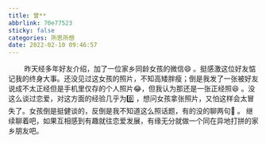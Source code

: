 ```yaml
---
title: 曾**
abbrlink: 70e77523
sticky: false
categories: 所思所想
date: 2022-02-10 09:46:57
---
```


​	&emsp;&emsp;昨天经多年好友介绍，加了一位家乡同龄女孩的微信:smile: 。挺感激这位好友惦记我的终身大事。还没见过这女孩的照片，不知高矮胖瘦；倒是我发了一张被好友说成不太正经但是手机里仅存的个人照片:joy:，但我认为那还是一张正经照:laughing: 。没这么谈过恋爱，对这方面的经验几乎为:zero: ，想问女孩拿张照片，又怕这样会太冒失了。女孩倒是挺健谈的，反倒是我不知道这么照话题，有的没的聊两句:clown_face: 。 继续聊着吧，如果互相感到有趣就往恋爱发展，有缘无分就做一个同在异地打拼的家乡朋友吧。

